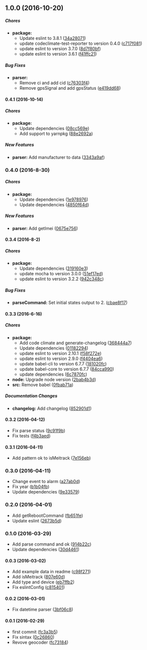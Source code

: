 ## 1.0.0 (2016-10-20)

##### Chores

* **package:**
  * Update eslint to 3.8.1 ([34a28071](https://github.com/lgaticaq/meitrack-parser/commit/34a280719b60a5f13b3b691746d721c51a88dddc))
  * update codeclimate-test-reporter to version 0.4.0 ([c717f081](https://github.com/lgaticaq/meitrack-parser/commit/c717f0811545e90821b056ef2e1f1fff87d656eb))
  * update eslint to version 3.7.0 ([8d7f80bf](https://github.com/lgaticaq/meitrack-parser/commit/8d7f80bf58d050a48dfaca1ac567e3f5c3693173))
  * update eslint to version 3.6.1 ([f41ffc21](https://github.com/lgaticaq/meitrack-parser/commit/f41ffc216c18bfc631992ff72642a1a7cd66e9e4))

##### Bug Fixes

* **parser:**
  * Remove ci and add cid ([c76303f4](https://github.com/lgaticaq/meitrack-parser/commit/c76303f40c0e3a34ae6cdbce0018e7bcd173a95a))
  * Remove gpsSignal and add gpsStatus ([e419dd68](https://github.com/lgaticaq/meitrack-parser/commit/e419dd681c21b671f9cad1ac2cd694065cdff826))

#### 0.4.1 (2016-10-14)

##### Chores

* **package:**
  * Update dependencies ([08cc569e](https://github.com/lgaticaq/meitrack-parser/commit/08cc569e5eb2708ab00c2bb502f1e9ff21ab7bd0))
  * Add support to yarnpkg ([88e2692a](https://github.com/lgaticaq/meitrack-parser/commit/88e2692a62460b49aac9bd2e578f7324e02b1a79))

##### New Features

* **parser:** Add manufacturer to data ([3343a9af](https://github.com/lgaticaq/meitrack-parser/commit/3343a9af3b9d5ccfc28e7499b3325420e95d52ba))

### 0.4.0 (2016-8-30)

##### Chores

* **package:**
  * Update dependencies ([1e978976](https://github.com/lgaticaq/meitrack-parser/commit/1e9789767e181fd0db9ace957a6fe45af7306090))
  * Update dependencies ([4850f64d](https://github.com/lgaticaq/meitrack-parser/commit/4850f64d610844b297bc3fb4a165f7a7b0a70f17))

##### New Features

* **parser:** Add getImei ([0675e756](https://github.com/lgaticaq/meitrack-parser/commit/0675e75667ee86e02da635a08f8b14da4d68e94f))

#### 0.3.4 (2016-8-2)

##### Chores

* **package:**
  * Update dependencies ([319160e3](https://github.com/lgaticaq/meitrack-parser/commit/319160e341c77748e5d72568e9450fc6389d14c6))
  * update mocha to version 3.0.0 ([51ef17ed](https://github.com/lgaticaq/meitrack-parser/commit/51ef17ed1c21bc5cd66aec3f0168416e7f783795))
  * update eslint to version 3.2.2 ([942c348c](https://github.com/lgaticaq/meitrack-parser/commit/942c348c4aa1b8bb782724078ef7bb07837a260b))

##### Bug Fixes

* **parseCommand:** Set initial states output to 2. ([cbae8f17](https://github.com/lgaticaq/meitrack-parser/commit/cbae8f17ad4d97e4ee355567e27817dae534c7ff))

#### 0.3.3 (2016-6-16)

##### Chores

* **package:**
  * Add code climate and generate-changelog ([368444a7](https://github.com/lgaticaq/meitrack-parser/commit/368444a7971b30091cfb774e21d89f4f406dd8ae))
  * Update dependencies ([01182294](https://github.com/lgaticaq/meitrack-parser/commit/01182294d916e64172815bce98c3d81892f87bb2))
  * update eslint to version 2.10.1 ([f58f272e](https://github.com/lgaticaq/meitrack-parser/commit/f58f272e31fc07a83dd2b04512380ac2cd24b084))
  * update eslint to version 2.9.0 ([f4404ea6](https://github.com/lgaticaq/meitrack-parser/commit/f4404ea6ab94b582c52ae1ad7cf4d5dfb30aeef9))
  * update babel-cli to version 6.7.7 ([181020fc](https://github.com/lgaticaq/meitrack-parser/commit/181020fc1a54a32c31667c62a592f2f4841ddd77))
  * update babel-core to version 6.7.7 ([84cca990](https://github.com/lgaticaq/meitrack-parser/commit/84cca990591b9f16b3d99dfc6e55da9decbc4f61))
  * update dependencies ([6c7870fc](https://github.com/lgaticaq/meitrack-parser/commit/6c7870fc0860b505fcf389f0191f0424327c1228))
* **node:** Upgrade node version ([2bab4b3d](https://github.com/lgaticaq/meitrack-parser/commit/2bab4b3d851acfe70b10647cfc6c30ce4f774cf7))
* **src:** Remove babel ([0fbab71a](https://github.com/lgaticaq/meitrack-parser/commit/0fbab71a8a7396e33103f21dc602ea9b3ba90d07))

##### Documentation Changes

* **changelog:** Add changelog ([852901d1](https://github.com/lgaticaq/meitrack-parser/commit/852901d1f1228ceaebf67620192afef311310f4c))

#### 0.3.2 (2016-04-12)

* Fix parse status ([9c91f9b](https://github.com/lgaticaq/meitrack-parser/commit/9c91f9b))
* Fix tests ([f4b3aed](https://github.com/lgaticaq/meitrack-parser/commit/f4b3aed))

#### 0.3.1 (2016-04-11)

* Add pattern ok to isMeitrack ([7e156eb](https://github.com/lgaticaq/meitrack-parser/commit/7e156eb))

### 0.3.0 (2016-04-11)

* Change event to alarm ([a27ab0d](https://github.com/lgaticaq/meitrack-parser/commit/a27ab0d))
* Fix year ([b1b04fb](https://github.com/lgaticaq/meitrack-parser/commit/b1b04fb))
* Update dependencies ([9e33579](https://github.com/lgaticaq/meitrack-parser/commit/9e33579))

### 0.2.0 (2016-04-01)

* Add getRebootCommand ([fb651fe](https://github.com/lgaticaq/meitrack-parser/commit/fb651fe))
* Update eslint ([2673b5d](https://github.com/lgaticaq/meitrack-parser/commit/2673b5d))

### 0.1.0 (2016-03-29)

* Add parse command and ok ([914b22c](https://github.com/lgaticaq/meitrack-parser/commit/914b22c))
* Update dependencies ([30d4461](https://github.com/lgaticaq/meitrack-parser/commit/30d4461))

#### 0.0.3 (2016-03-02)

* Add example data in readme ([c98f271](https://github.com/lgaticaq/meitrack-parser/commit/c98f271))
* Add isMeitrack ([807e60d](https://github.com/lgaticaq/meitrack-parser/commit/807e60d))
* Add type and device ([eb7ffb2](https://github.com/lgaticaq/meitrack-parser/commit/eb7ffb2))
* Fix eslintConfig ([c815401](https://github.com/lgaticaq/meitrack-parser/commit/c815401))

#### 0.0.2 (2016-03-01)

* Fix datetime parser ([3bf06c8](https://github.com/lgaticaq/meitrack-parser/commit/3bf06c8))

#### 0.0.1 (2016-02-29)

* first commit ([fc3a3b5](https://github.com/lgaticaq/meitrack-parser/commit/fc3a3b5))
* Fix sintax ([0c26860](https://github.com/lgaticaq/meitrack-parser/commit/0c26860))
* Revove geocoder ([fc73184](https://github.com/lgaticaq/meitrack-parser/commit/fc73184))
